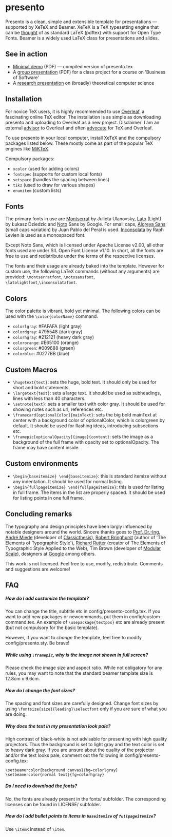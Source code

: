 presento
========

Presento is a clean, simple and extensible template for presentations — supported by XeTeX and Beamer. XeTeX is a TeX typesetting engine that can be [thought](http://tex.stackexchange.com/questions/3393/what-is-xetex-exactly-and-why-should-i-use-it) of as standard LaTeX (pdftex) with support for Open Type Fonts. Beamer is a widely used LaTeX class for presentations and slides.

## See in action

* [Minimal demo](demo/presento.pdf) (PDF) — compiled version of presento.tex
* A [group presentation](demo/BoS_final_presentation.pdf) (PDF) for a class project for a course on 'Business of Software'
* A [research presentation](demo/setta_presentation.pdf) on (broadly) theoretical computer science

## Installation

For novice TeX users, it is highly recommended to use [Overleaf](https://www.overleaf.com/latex/templates/presento-beamer-theme/knsxtwmfpttq), a fascinating online TeX editor. The installation is as simple as downloading presento and uploading to Overleaf as a new project. Disclaimer: I am an external [advisor](https://www.overleaf.com/advisors) to Overleaf and often [advocate](https://www.overleaf.com/blog/267-overleaf-advisor-of-the-month-ratul-saha) for TeX and Overleaf.

To use presento in your local computer, install XeTeX and the compulsory packages listed below. These mostly come as part of the popular TeX engines like [MiKTeX](http://miktex.org/).

Compulsory packages:
* `xcolor` (used for adding colors)
* `fontspec` (supports for custom local fonts)
* `setspace` (handles the spacing between lines)
* `tikz` (used to draw for various shapes)
* `enumitem` (custom lists)

## Fonts

The primary fonts in use are [Montserrat](http://montserrat.zkysky.com.ar/en) by Julieta Ulanovsky, [Lato](http://www.latofonts.com/) (Light) by Łukasz Dziedzic and [Noto](https://www.google.com/get/noto) Sans by Google. For small caps, [Algreya Sans](http://www.huertatipografica.com/fonts/alegreya-sans-ht) (small caps variation) by Juan Pablo del Peral is used. [Inconsolata](http://en.wikipedia.org/wiki/Inconsolata) by Raph Levien is used as a monospaced font.

Except Noto Sans, which is licensed under Apache License v2.00, all other fonts used are under SIL Open Font License v1.10. In short, all the fonts are free to use and redistribute under the terms of the respective licenses.

The fonts and their usage are already baked into the template. However for custom use, the following LaTeX commands (without any arguments) are provided: `\montserratfont`, `\notosansfont`, `\latolightfont`,`\inconsolatafont`.

## Colors

The color palette is vibrant, bold yet minimal. The following colors can be used with the `\color{colorName}` command.

* `colorlgray`: #FAFAFA (light gray)
* `colordgray`: #795548 (dark gray)
* `colorhgray`: #212121 (heavy dark gray)
* `colororange`: #E65100 (orange)
* `colorgreen`: #009688 (green)
* `colorblue`: #0277BB (blue)

## Custom Macros

* `\hugetext{text}`: sets the huge, bold text. It should only be used for short and bold statements.
* `\largetext{text}`: sets a large text. It should be used as subheadings, lines with less than 40 characters.
* `\setnote{text}`: sets a smaller text with color gray. It should be used for showing notes such as url, references etc.
* `\framecard[optionalColor]{mainText}`: sets the big bold mainText at center with a background color of optionalColor, which is colorgreen by default. It should be used for flashing ideas, introducing subsections etc.
* `\framepic[optionalOpacity]{image}{content}`: sets the image as a background of the full frame with opacity set to optionalOpacity. The frame may have content inside.

## Custom environments

* `\begin{baseitemize} \end{baseitemize}`: this is standard itemize without any indentation. It should be used for normal listing.
* `\begin{fullpageitemize} \end{fullpageitemize}`: this is used for listing in full frame. The items in the list are  properly spaced. It should be used for listing points in one full frame.

## Concluding remarks

The typography and design principles have been largly influenced by notable designers around the world. Sincere thanks goes to [Prof. Dr.-Ing. André Miede](http://www.miede.de/) (developer of [Classicthesis](https://code.google.com/p/classicthesis/)), [Robert Bringhurst](http://en.wikipedia.org/wiki/Robert_Bringhurst) (author of 'The Elements of Typographic Style'), [Richard Rutter](http://clagnut.com/) (creator of The Elements of Typographic Style Applied to the Web), Tim Brown (developer of [Modular Scale](http://modularscale.com)), designers at [Google](https://google.com/design) among others.

This work is not licensed. Feel free to use, modify, redistribute. Comments and suggestions are welcome!

## FAQ


##### How do I add customize the template?
You can change the title, subtitle etc in config/presento-config.tex. If you want to add new packages or newcommands, put them in config/custom-command.tex. An example of `\usepackage{textpos}` etc are already present (but not compulsory for the basic template).

However, if you want to _change_ the template, feel free to modify config/presento.sty. Be brave!

##### While using `\framepic`, why is the image not shown in full screen?

Please check the image size and aspect ratio. While not obligatory for any rules, you may want to note that the standard beamer template size is 12.8cm x 9.6cm.

##### How do I change the font sizes?
The spacing and font sizes are carefully designed. Change font sizes by using `\fontsize{size}{leading}\selectfont` only if you are sure of what you are doing.

##### Why does the text in my presentation look pale?
High contrast of black-white is not advisable for presenting with high quality projectors. Thus the background is set to light gray and the text color is set to heavy dark gray. If you are unsure about the quality of the projector and/or the text looks pale, comment out the following in config/presento-config.tex:
```
\setbeamercolor{background canvas}{bg=colorlgray}
\setbeamercolor{normal text}{fg=colorhgray}
```

##### Do I need to download the fonts?
No, the fonts are already present in the fonts/ subfolder. The corresponding licenses can be found in LICENSE/ subfolder.

##### How do I add bullet points to items in `baseitemize` of `fullpageitemize`?
Use `\itemR` instead of `\item`.
